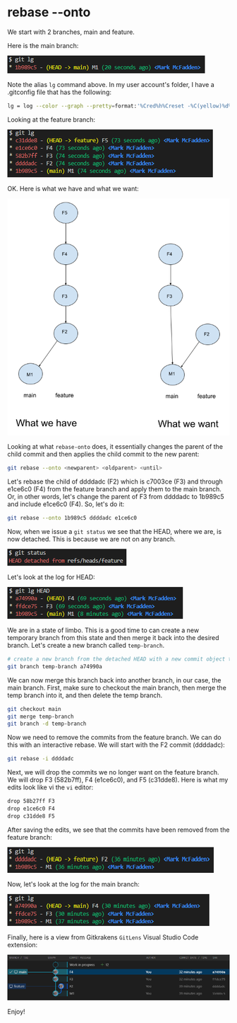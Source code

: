 # rebase --onto

We start with 2 branches, main and feature.

Here is the main branch:

![main branch output](rebase-onto-images/main-output.png)

Note the alias `lg` command above. In my user account's folder, I have a .gitconfig file that has the following:

```bash
lg = log --color --graph --pretty=format:'%Cred%h%Creset -%C(yellow)%d%Creset %s %Cgreen(%cr) %C(bold blue)<%an>%Creset' --abbrev-commit 
```

Looking at the feature branch:

![feature branch output](rebase-onto-images/feature-output.png)

OK. Here is what we have and what we want:

![what we have, what we want](rebase-onto-images/rebase-onto.png)

Looking at what `rebase-onto` does, it essentially changes the parent of the child commit and then applies the child commit to the new parent:

```bash
git rebase --onto <newparent> <oldparent> <until>
```

Let's rebase the child of ddddadc (F2) which is c7003ce (F3) and through e1ce6c0 (F4) from the feature branch and apply them to the main branch. Or, in other words, let's change the parent of F3 from ddddadc to 1b989c5 and include e1ce6c0 (F4). So, let's do it:

```bash
git rebase --onto 1b989c5 ddddadc e1ce6c0
```

Now, when we issue a `git status` we see that the HEAD, where we are, is now detached. This is because we are not on any branch.

![detached HEAD](rebase-onto-images/detached-head-status.png)

Let's look at the log for HEAD:

![git status of HEAD](rebase-onto-images/log-head-after-rebase.png)

We are in a state of limbo. This is a good time to can create a new temporary branch from this state and then merge it back into the desired branch. Let's create a new branch called `temp-branch`.

```bash
# create a new branch from the detached HEAD with a new commit object that is currently the tip of HEAD. 
git branch temp-branch a74990a
```

We can now merge this branch back into another branch, in our case, the main branch. First, make sure to checkout the main branch, then merge the temp branch into it, and then delete the temp branch.

```bash
git checkout main
git merge temp-branch
git branch -d temp-branch
```

Now we need to remove the commits from the feature branch. We can do this with an interactive rebase. We will start with the F2 commit (ddddadc):

```bash
git rebase -i ddddadc
```

Next, we will drop the commits we no longer want on the feature branch. We will drop F3 (582b7ff), F4 (e1ce6c0), and F5 (c31dde8). Here is what my edits look like vi the `vi` editor:

```bash
drop 58b27ff F3
drop e1ce6c0 F4
drop c31dde8 F5
```

After saving the edits, we see that the commits have been removed from the feature branch:

![feature branch after interactive rebase](rebase-onto-images/feature-after-interactive-rebase.png)

Now, let's look at the log for the main branch:

![feature branch output](rebase-onto-images/main-after-everything.png)

Finally, here is a view from Gitkrakens `GitLens` Visual Studio Code extension:

![feature branch output](rebase-onto-images/gitkracken-gitlens-final-view.png)

Enjoy!
